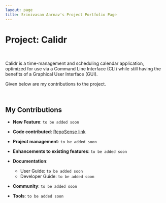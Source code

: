 ```yaml
---
layout: page
title: Srinivasan Aarnav's Project Portfolio Page
---
```


# Project: Calidr

<br>

Calidr is a time-management and scheduling calendar application, optimized for use via a Command Line Interface (CLI) while still having the benefits of a Graphical User Interface (GUI).

Given below are my contributions to the project.

<br>

## My Contributions

* **New Feature**: `to be added soon`

* **Code contributed**: [RepoSense link](https://nus-cs2103-ay2223s2.github.io/tp-dashboard/?search=flash161203&breakdown=true&sort=groupTitle&sortWithin=title&since=2023-02-17&timeframe=commit&mergegroup=&groupSelect=groupByRepos&checkedFileTypes=docs~functional-code~test-code~other)

* **Project management**:
  `to be added soon`

* **Enhancements to existing features**:
  `to be added soon`

* **Documentation**:
  * User Guide:
    `to be added soon`
  * Developer Guide:
    `to be added soon`

* **Community**:
  `to be added soon`

* **Tools**:
  `to be added soon`
